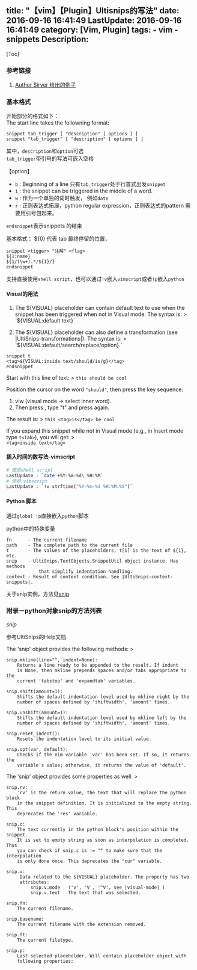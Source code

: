 title: "【vim】【Plugin】Ultisnips的写法"
date: 2016-09-16 16:41:49
LastUpdate: 2016-09-16 16:41:49
category: [Vim, Plugin]
tags: 
    - vim
    - snippets
Description:
---
[Toc]

### 参考链接 ###
1. [Author Sirver 给出的例子](https://github.com/SirVer/ultisnips/tree/master/doc/examples)

### 基本格式 ###

开始部分的格式如下：  
The start line takes the followning format:  
```snippets
snippet tab_trigger [ "description" [ options ] ]
snippet "tab_trigger" [ "description" [ options ] ]
```
其中，`description`和`option`可选  
`tab_trigger`带引号的写法可嵌入空格

【option】  
* `b` : Beginning of a line
   只有`tab_trigger`处于行首式出发`snippet`
* `i` : the snippet can be triggered in the middle of a word.
* `w` : 作为一个单独的词时触发， 例如`date`
* `r` : 正则表达式拓展，python regular expression，正则表达式的pattern 需要用引号包起来。

`endsnippet`表示snippets 的结束

基本格式：
${0} 代表 tab 最终停留的位置， 

```snippet
snippet <tigger> "注解" <flag>
${1:name}
${1/(\w+).*/${1}/}
endsnippet
```

支持直接使用`shell script`，也可以通过`!v`嵌入`vimscript`或者`!p`嵌入`python`

#### Visual的用法 ####
1.  The ${VISUAL} placeholder can contain default text to use when the snippet 
    has been triggered when not in Visual mode. The syntax is: >  
    `${VISUAL:default text}`

2.  The ${VISUAL} placeholder can also define a transformation 
    (see |UltiSnips-transformations|). The syntax is: >  
    `${VISUAL:default/search/replace/option}.`

```snippets
snippet t
<tag>${VISUAL:inside text/should/is/g}</tag>
endsnippet
```

Start with this line of text: > ` this should be cool `

Position the cursor on the word `"should"`, then press the key sequence: 
1.  viw (visual mode -> select inner word). 
2.  Then press <Tab>, type "t" and press <Tab> again. 

The result is: > `this <tag>is</tag> be cool`

If you expand this snippet while not in Visual mode 
(e.g., in Insert mode type `t<Tab>`), you will get: >  
   `<tag>inside text</tag>`

#### 插入时间的数写法-vimscript ####

```bash
# 使用shell script
LastUpdate : `date +%Y-%m-%d\ %H:%M`
# 使用`vimscript`
LastUpdate : `!v strftime("%Y-%m-%d %H:%M:%S")`
```

#### Python 脚本 ####

通过`global !p`直接嵌入`python`脚本

python中的特殊变量
```
fn      - The current filename
path    - The complete path to the current file
t       - The values of the placeholders, t[1] is the text of ${1}, etc.
snip    - UltiSnips.TextObjects.SnippetUtil object instance. Has methods
            that simplify indentation handling.
context - Result of context condition. See |UltiSnips-context-snippets|.
```

关于snip实例，方法见[snip](#snip)


### 附录－python对象snip的方法列表 ###
*<span id="snip">snip</span>*

参考UltiSnips的Help文档

The 'snip' object provides the following methods: >

    snip.mkline(line="", indent=None):
        Returns a line ready to be appended to the result. If indent
        is None, then mkline prepends spaces and/or tabs appropriate to the
        current 'tabstop' and 'expandtab' variables.

    snip.shift(amount=1):
        Shifts the default indentation level used by mkline right by the
        number of spaces defined by 'shiftwidth', 'amount' times.

    snip.unshift(amount=1):
        Shifts the default indentation level used by mkline left by the
        number of spaces defined by 'shiftwidth', 'amount' times.

    snip.reset_indent():
        Resets the indentation level to its initial value.

    snip.opt(var, default):
        Checks if the Vim variable 'var' has been set. If so, it returns the
        variable's value; otherwise, it returns the value of 'default'.

The 'snip' object provides some properties as well: >

    snip.rv:
        'rv' is the return value, the text that will replace the python block
        in the snippet definition. It is initialized to the empty string. This
        deprecates the 'res' variable.

    snip.c:
        The text currently in the python block's position within the snippet.
        It is set to empty string as soon as interpolation is completed. Thus
        you can check if snip.c is != "" to make sure that the interpolation
        is only done once. This deprecates the "cur" variable.

    snip.v:
         Data related to the ${VISUAL} placeholder. The property has two
         attributes:
             snip.v.mode   ('v', 'V', '^V', see |visual-mode| )
             snip.v.text   The text that was selected.

    snip.fn:
        The current filename.

    snip.basename:
        The current filename with the extension removed.

    snip.ft:
        The current filetype.

    snip.p:
        Last selected placeholder. Will contain placeholder object with
        following properties:


